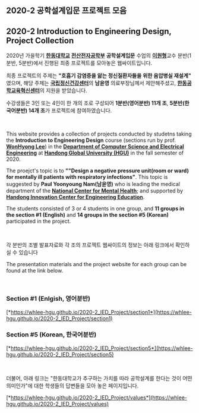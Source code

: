 ## 2020-2 공학설계입문 프로젝트 모음
## 2020-2 Introduction to Engineering Design, Project Collection

2020년 가을학기 [**한동대학교**](https://www.handong.edu/) [**전산전자공학부**](http://csee.handong.edu/) **공학설계입문** 수업의 [**이원형**](https://sites.google.com/site/leestation/)교수 분반(1분반, 5분반)에서 진행된 최종 프로젝트를 모아놓은 웹싸이트입니다.

최종 프로젝트의 주제는 **"호흡기 감염증을 앓는 정신질환자들을 위한 음압병실 재설계"** 였으며, 해당 주제는 [**국립정신건강센터**](http://www.ncmh.go.kr/ncmh/main.do)의 **남윤영** 의료부장님께서 제안해주셨고, [**한동공학교육혁신센터**](http://hicee.handong.edu/)의 지원을 받았습니다.

수강생들은 3인 또는 4인이 한 개의 조로 구성되어 **1분반(영어분반) 11개 조**, **5분반(한국어분반) 14개 조**가 프로젝트에 참여하였습니다.

<br/>

This website provides a collection of projects conducted by studetns taking the **Introduction to Engineering Design** course (sections run by prof. [**WonHyong Lee**](https://sites.google.com/site/leestation/)) in the [**Department of Computer Science and Electrical Engineering**](http://csee.handong.edu/) at [**Handong Global University (HGU)**](https://www.handong.edu/) in the fall semester of 2020.

The proejct's topic is to **""Design a negative pressure unit(room or ward) for mentally ill patients with respiratory infections"**. This topic is suggested by **Paul Yoonyoung Nam(남윤영)** who is leading the medical department of the [**National Center for Mental Health**](http://www.ncmh.go.kr/ncmh/main.do); and supported by [**Handong Innovation Center for Engineering Education**](http://hicee.handong.edu/).

The students consisted of 3 or 4 students in one group, and **11 groups in the section #1 (English)** and **14 groups in the section #5 (Korean)** participated in the project.

<br/>

각 분반의 조별 발표자료와 각 조의 프로젝트 웹싸이트의 정보는 아래 링크에서 확인하실 수 있습니다

The presentation materials and the project website for each group can be found at the link below.

<br/>

### Section #1 (Enlgish, 영어분반)

[*https://whlee-hgu.github.io/2020-2_IED_Project/section1*](https://whlee-hgu.github.io/2020-2_IED_Project/section1)

### Section #5 (Korean, 한국어분반)

[*https://whlee-hgu.github.io/2020-2_IED_Project/section5*](https://whlee-hgu.github.io/2020-2_IED_Project/section5)

<br/>

더불어, 아래 링크는 "한동대학교가 추구하는 가치를 따라 공학설계를 한다는 것이 어떤 의미인가"에 대한 학생들의 답변들을 모아 놓은 페이지입니다.

[*https://whlee-hgu.github.io/2020-2_IED_Project/values*](https://whlee-hgu.github.io/2020-2_IED_Project/values)
